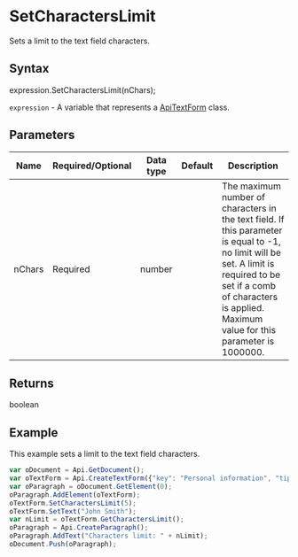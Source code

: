 # SetCharactersLimit

Sets a limit to the text field characters.

## Syntax

expression.SetCharactersLimit(nChars);

`expression` - A variable that represents a [ApiTextForm](../ApiTextForm.md) class.

## Parameters

| **Name** | **Required/Optional** | **Data type** | **Default** | **Description** |
| ------------- | ------------- | ------------- | ------------- | ------------- |
| nChars | Required | number |  | The maximum number of characters in the text field. If this parameter is equal to -1, no limit will be set. A limit is required to be set if a comb of characters is applied. Maximum value for this parameter is 1000000. |

## Returns

boolean

## Example

This example sets a limit to the text field characters.

```javascript
var oDocument = Api.GetDocument();
var oTextForm = Api.CreateTextForm({"key": "Personal information", "tip": "Enter your first name", "required": true, "placeholder": "First name", "comb": true, "cellWidth": 3, "multiLine": false, "autoFit": false});
var oParagraph = oDocument.GetElement(0);
oParagraph.AddElement(oTextForm);
oTextForm.SetCharactersLimit(5);
oTextForm.SetText("John Smith");
var nLimit = oTextForm.GetCharactersLimit();
oParagraph = Api.CreateParagraph();
oParagraph.AddText("Characters limit: " + nLimit);
oDocument.Push(oParagraph);
```
